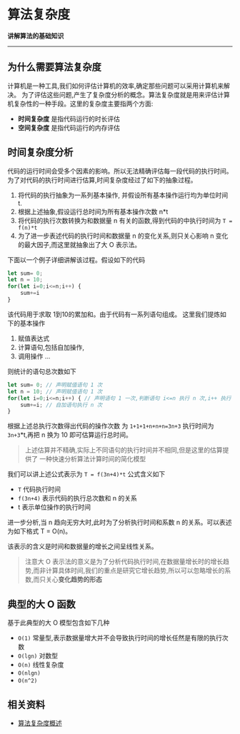 算法复杂度
===

**讲解算法的基础知识**

---

## 为什么需要算法复杂度
计算机是一种工具,我们如何评估计算机的效率,确定那些问题可以采用计算机来解决。
为了评估这些问题,产生了复杂度分析的概念。算法复杂度就是用来评估计算机复杂性的一种手段。这里的复杂度主要指两个方面:

* **时间复杂度** 是指代码运行的时长评估
* **空间复杂度** 是指代码运行的内存评估



## 时间复杂度分析
代码的运行时间会受多个因素的影响。所以无法精确评估每一段代码的执行时间。为了对代码的执行时间进行估算,时间复杂度经过了如下的抽象过程。
1. 将代码的执行抽象为一系列基本操作,
并假设所有基本操作运行均为单位时间 t.
2. 根据上述抽象,假设运行总时间为所有基本操作次数 n*t
3. 将代码的执行次数转换为和数据量 n 有关的函数,得到代码的中执行时间为 `T = f(n)*t`
4. 为了进一步表述代码的执行时间和数据量 n 的变化关系,则只关心影响 n 变化的最大因子,而这里就抽象出了大 O 表示法。


下面以一个例子详细讲解该过程。假设如下的代码
```js
let sum= 0;
let n = 10;
for(let i=0;i<=n;i++) {
	sum+=i
}
```

该代码用于求取 1到10的累加和。由于代码有一系列语句组成。
这里我们提炼如下的基本操作
1. 赋值表达式
2. 计算语句,包括自加操作,
3. 调用操作 ...

则统计的语句总次数如下

```js
let sum= 0; // 声明赋值语句 1 次
let n = 10; // 声明赋值语句 1 次
for(let i=0;i<=n;i++) { // 声明语句 1 一次,判断语句 i<=n 执行 n 次,i++ 执行 n 次
	sum+=i; // 自加语句执行 n 次
}
```

根据上述总执行次数得出代码的操作次数 为 `1+1+1+n+n+n=3n+3` 执行时间为 `3n+3`*t,再把 n 换为 10 即可估算运行总时间。

> 上述估算并不精确,实际上不同语句的执行时间并不相同,但是这里的估算提供了
> 一种快速分析算法计算时间的简化模型

我们可以讲上述公式表示为 `T = f(3n+4)*t` 公式含义如下
* `T` 代码执行时间
* `f(3n+4)` 表示代码的执行总次数和 n 的关系
* t 表示单位操作的执行时间

进一步分析,当 n 趋向无穷大时,此时为了分析执行时间和系数 n 的关系。可以表述为如下格式 T = O(n)。

该表示的含义是时间和数据量的增长之间呈线性关系。

> 注意大 O 表示法的意义是为了分析代码执行时间,在数据量增长时的增长趋势,而非计算具体时间,我们的重点是研究它增长趋势,所以可以忽略增长的系数,而只关心**变化趋势的形态**


## 典型的大 O 函数
基于此典型的大 O 模型包含如下几种

* `O(1)` 常量型,表示数据量增大并不会导致执行时间的增长任然是有限的执行次数
* `O(lgn)` 对数型 
* `O(n)` 线性复杂度
* `O(nlgn)` 
* `O(n^2)` 


## 相关资料
* [算法复杂度概述](http://discrete.gr/complexity/)
